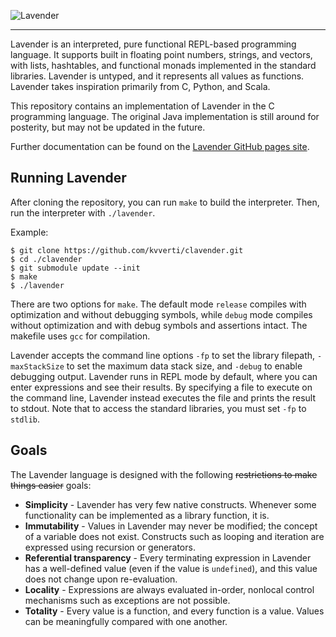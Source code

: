 ![Lavender](https://kvverti.github.io/lavender/lavender.svg)
***
Lavender is an interpreted, pure functional REPL-based programming language. It supports built in floating point numbers, strings, and vectors, with lists, hashtables, and functional monads implemented in the standard libraries. Lavender is untyped, and it represents all values as functions. Lavender takes inspiration primarily from C, Python, and Scala.

This repository contains an implementation of Lavender in the C programming language. The original Java implementation is still around for posterity, but may not be updated in the future.

Further documentation can be found on the [Lavender GitHub pages site](https://kvverti.github.io/clavender).

## Running Lavender
After cloning the repository, you can run `make` to build the interpreter. Then, run the interpreter with `./lavender`.

Example:
```
$ git clone https://github.com/kvverti/clavender.git
$ cd ./clavender
$ git submodule update --init
$ make
$ ./lavender
```

There are two options for `make`. The default mode `release` compiles with optimization and without debugging symbols, while `debug` mode compiles without optimization and with debug symbols and assertions intact. The makefile uses `gcc` for compilation.

Lavender accepts the command line options `-fp` to set the library filepath, `-maxStackSize` to set the maximum data stack size, and `-debug` to enable debugging output. Lavender runs in REPL mode by default, where you can enter expressions and see their results. By specifying a file to execute on the command line, Lavender instead executes the file and prints the result to stdout. Note that to access the standard libraries, you must set `-fp` to `stdlib`.

## Goals
The Lavender language is designed with the following ~~restrictions to make things easier~~ goals:
* **Simplicity** - Lavender has very few native constructs. Whenever some functionality can be implemented as a library function, it is.
* **Immutability** - Values in Lavender may never be modified; the concept of a variable does not exist. Constructs such as looping and iteration are expressed using recursion or generators.
* **Referential transparency** - Every terminating expression in Lavender has a well-defined value (even if the value is `undefined`), and this value does not change upon re-evaluation.
* **Locality** - Expressions are always evaluated in-order, nonlocal control mechanisms such as exceptions are not possible.
* **Totality** - Every value is a function, and every function is a value. Values can be meaningfully compared with one another.
